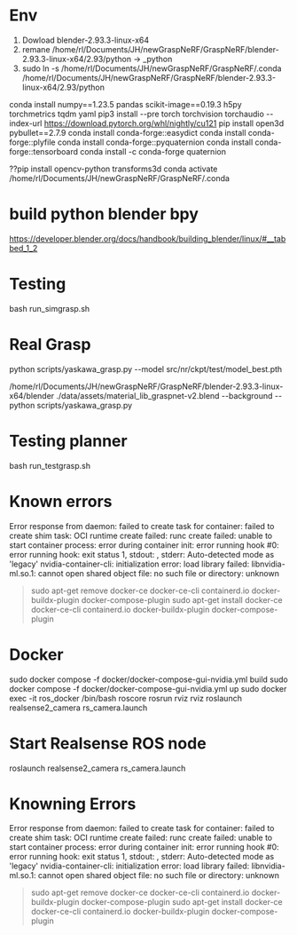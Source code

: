 # Env
1. Dowload blender-2.93.3-linux-x64
2. remane /home/rl/Documents/JH/newGraspNeRF/GraspNeRF/blender-2.93.3-linux-x64/2.93/python -> _python
3. sudo ln -s /home/rl/Documents/JH/newGraspNeRF/GraspNeRF/.conda /home/rl/Documents/JH/newGraspNeRF/GraspNeRF/blender-2.93.3-linux-x64/2.93/python

conda install numpy==1.23.5 pandas scikit-image==0.19.3 h5py torchmetrics tqdm yaml
pip3 install --pre torch torchvision torchaudio --index-url https://download.pytorch.org/whl/nightly/cu121
pip install open3d pybullet==2.7.9
conda install conda-forge::easydict
conda install conda-forge::plyfile
conda install conda-forge::pyquaternion
conda install conda-forge::tensorboard
conda install -c conda-forge quaternion

??pip install opencv-python transforms3d
conda activate /home/rl/Documents/JH/newGraspNeRF/GraspNeRF/.conda

# build python blender bpy
https://developer.blender.org/docs/handbook/building_blender/linux/#__tabbed_1_2


# Testing
bash run_simgrasp.sh

# Real Grasp
python scripts/yaskawa_grasp.py --model src/nr/ckpt/test/model_best.pth

/home/rl/Documents/JH/newGraspNeRF/GraspNeRF/blender-2.93.3-linux-x64/blender ./data/assets/material_lib_graspnet-v2.blend --background --python scripts/yaskawa_grasp.py

# Testing planner
bash run_testgrasp.sh

# Known errors
Error response from daemon: failed to create task for container: failed to create shim task: OCI runtime create failed: runc create failed: unable to start container process: error during container init: error running hook #0: error running hook: exit status 1, stdout: , stderr: Auto-detected mode as 'legacy'
nvidia-container-cli: initialization error: load library failed: libnvidia-ml.so.1: cannot open shared object file: no such file or directory: unknown
> sudo apt-get remove docker-ce docker-ce-cli containerd.io docker-buildx-plugin docker-compose-plugin 
> sudo apt-get install docker-ce docker-ce-cli containerd.io docker-buildx-plugin docker-compose-plugin

# Docker
sudo docker compose -f docker/docker-compose-gui-nvidia.yml build
sudo docker compose -f docker/docker-compose-gui-nvidia.yml up
sudo docker exec -it ros_docker /bin/bash
roscore
rosrun rviz rviz
roslaunch realsense2_camera rs_camera.launch

# Start Realsense ROS node
roslaunch realsense2_camera rs_camera.launch

# Knowning Errors
Error response from daemon: failed to create task for container: failed to create shim task: OCI runtime create failed: runc create failed: unable to start container process: error during container init: error running hook #0: error running hook: exit status 1, stdout: , stderr: Auto-detected mode as 'legacy'
nvidia-container-cli: initialization error: load library failed: libnvidia-ml.so.1: cannot open shared object file: no such file or directory: unknown
> sudo apt-get remove docker-ce docker-ce-cli containerd.io docker-buildx-plugin docker-compose-plugin 
> sudo apt-get install docker-ce docker-ce-cli containerd.io docker-buildx-plugin docker-compose-plugin 